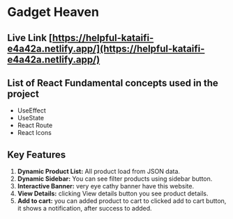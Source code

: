 # Gadget Heaven
## Live Link [https://helpful-kataifi-e4a42a.netlify.app/](https://helpful-kataifi-e4a42a.netlify.app/)


## List of React Fundamental concepts used in the project
- UseEffect
- UseState
- React Route
- React Icons

## Key Features

1. **Dynamic Product List:** All product load from JSON data.  
2. **Dynamic Sidebar:** You can see filter products using sidebar button. 
3. **Interactive Banner:** very eye cathy banner have this website. 
3. **View Details:** clicking View details button you see product details. 
3. **Add to cart:** you can added product to cart to clicked add to cart button, it shows a notification, after success to added. 